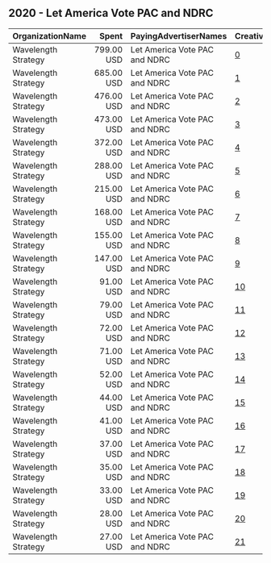 ## 2020 - Let America Vote PAC and NDRC 
|OrganizationName|Spent|PayingAdvertiserNames|CreativeUrls|Impressions|Genders|AgeBrackets|CountryCodes|BillingAddresses|CandidateBallotInformation|
|:---|---:|:---|:---|---:|:---|:---|:---|:---|:---|
|Wavelength Strategy|799.00 USD|Let America Vote PAC and NDRC|[0](https://www.snap.com/political-ads/asset/80ff6ffdf688a7d5c260c206941f3c39c522ac544a943b194453d1c8889929e5?mediaType=mp4)|504,726|||united states|US|Let America Vote and NDRC|
|Wavelength Strategy|685.00 USD|Let America Vote PAC and NDRC|[1](https://www.snap.com/political-ads/asset/5881eb1a5b12e7d9645d2cdc179a96204d3e66348284873a7e5e1e7da1cbdf83?mediaType=jpg)|384,333|||united states|US|Let America Vote and NDRC|
|Wavelength Strategy|476.00 USD|Let America Vote PAC and NDRC|[2](https://www.snap.com/political-ads/asset/952bb4e10845292c941f126492760a3630753665ce929b1bc02c45577ddedae5?mediaType=mp4)|316,951|||united states|US|Let America Vote and NDRC|
|Wavelength Strategy|473.00 USD|Let America Vote PAC and NDRC|[3](https://www.snap.com/political-ads/asset/3bc83e5ae47d09f0e16148aa2d27fdc5e2f9ff682b93405ee735d26d6ece4b52?mediaType=mp4)|290,241|||united states|US|Let America Vote and NDRC|
|Wavelength Strategy|372.00 USD|Let America Vote PAC and NDRC|[4](https://www.snap.com/political-ads/asset/4940abf05beb175b7b32c1b840415496a8c9d9160de49951a9aadab24ad171b2?mediaType=jpg)|231,841|||united states|US|Let America Vote and NDRC|
|Wavelength Strategy|288.00 USD|Let America Vote PAC and NDRC|[5](https://www.snap.com/political-ads/asset/ea2959c8c73e6e0724d2437b7656a41f6b6c0f2516b01fe727cd1bf39478eab0?mediaType=jpg)|181,550|||united states|US|Let America Vote and NDRC|
|Wavelength Strategy|215.00 USD|Let America Vote PAC and NDRC|[6](https://www.snap.com/political-ads/asset/c4828ffb1c106d0c4493b82c7f9068f07706690aa86e416539f6f77c66e7b50e?mediaType=jpg)|123,407|||united states|US|Let America Vote and NDRC|
|Wavelength Strategy|168.00 USD|Let America Vote PAC and NDRC|[7](https://www.snap.com/political-ads/asset/b5f141d8db203a7d44bf5462a6152fa69d86664f4cdb2f18a867d2a7df1ca26f?mediaType=mp4)|116,096|||united states|US|Let America Vote and NDRC|
|Wavelength Strategy|155.00 USD|Let America Vote PAC and NDRC|[8](https://www.snap.com/political-ads/asset/507b4f55593d10d9a189dbf7f6f0dc43498af11a63df7ebf0e2f4876741b7687?mediaType=jpg)|109,830|||united states|US|Let America Vote and NDRC|
|Wavelength Strategy|147.00 USD|Let America Vote PAC and NDRC|[9](https://www.snap.com/political-ads/asset/bf6436b7d4b501f38ce8926871c530d476f1213999c28fdeb9d9a2331e58118c?mediaType=jpg)|95,528|||united states|US|Let America Vote and NDRC|
|Wavelength Strategy|91.00 USD|Let America Vote PAC and NDRC|[10](https://www.snap.com/political-ads/asset/5650a1098bc3057949296b607c478d809b0a37e31e2adf301d623c517555ec4e?mediaType=mp4)|62,048|||united states|US|Let America Vote and NDRC|
|Wavelength Strategy|79.00 USD|Let America Vote PAC and NDRC|[11](https://www.snap.com/political-ads/asset/c0ae2710c137bbd2756aee21c7bbd0eda25ae28e06454cda5b58cfce05f295e3?mediaType=mp4)|55,870|||united states|US|Let America Vote and NDRC|
|Wavelength Strategy|72.00 USD|Let America Vote PAC and NDRC|[12](https://www.snap.com/political-ads/asset/472e8cf4e12636e0d6bb7b1df7317f633b4a6dcbcf6cd5cd3e2f3b4ed164ad3d?mediaType=jpg)|48,629|||united states|US|Let America Vote and NDRC|
|Wavelength Strategy|71.00 USD|Let America Vote PAC and NDRC|[13](https://www.snap.com/political-ads/asset/26a86833a5a4fb5b5361adc9586c96c189b977a29d17be80fcab9221298a629d?mediaType=jpg)|48,002|||united states|US|Let America Vote and NDRC|
|Wavelength Strategy|52.00 USD|Let America Vote PAC and NDRC|[14](https://www.snap.com/political-ads/asset/0bbdb1c83fbb660a6d2964a771e5fc6f51c15216dc17de9cd313ae44af4c0faf?mediaType=mp4)|33,254|||united states|US|Let America Vote and NDRC|
|Wavelength Strategy|44.00 USD|Let America Vote PAC and NDRC|[15](https://www.snap.com/political-ads/asset/bdaa1184f7d14458e80346d6240d9653a9f65d873d3eb5ef8f876acb98b33bd5?mediaType=jpg)|28,253|||united states|US|Let America Vote and NDRC|
|Wavelength Strategy|41.00 USD|Let America Vote PAC and NDRC|[16](https://www.snap.com/political-ads/asset/be2c554514a1e59e285adf9939f900909372d61639028cb254db8d7d0288d17e?mediaType=jpg)|27,956|||united states|US|Let America Vote and NDRC|
|Wavelength Strategy|37.00 USD|Let America Vote PAC and NDRC|[17](https://www.snap.com/political-ads/asset/5b2445088a6c5090d429505e3cf9a6b7b2fda103ba778f9a396546d551f0d56e?mediaType=jpg)|28,451|||united states|US|Let America Vote and NDRC|
|Wavelength Strategy|35.00 USD|Let America Vote PAC and NDRC|[18](https://www.snap.com/political-ads/asset/7373120e27a7be7df50fa8f551ff21c377027d0d76895ff132afc7c57e0d3f5c?mediaType=mp4)|22,425|||united states|US|Let America Vote and NDRC|
|Wavelength Strategy|33.00 USD|Let America Vote PAC and NDRC|[19](https://www.snap.com/political-ads/asset/c92260bb9c3d48cf9a307cde23e4e51c96024112b9e5d695046e715260126340?mediaType=jpg)|23,781|||united states|US|Let America Vote and NDRC|
|Wavelength Strategy|28.00 USD|Let America Vote PAC and NDRC|[20](https://www.snap.com/political-ads/asset/1848a691e4832e968e778dffac62805f819f8ff27ef08173c796a57cd3f0d8e7?mediaType=jpg)|14,086|||united states|US|Let America Vote and NDRC|
|Wavelength Strategy|27.00 USD|Let America Vote PAC and NDRC|[21](https://www.snap.com/political-ads/asset/4e613ce732722df63aa353bedc5a97d5f0f2ec3342ad6a1a16f238fd73ead98b?mediaType=jpg)|16,361|||united states|US|Let America Vote and NDRC|
